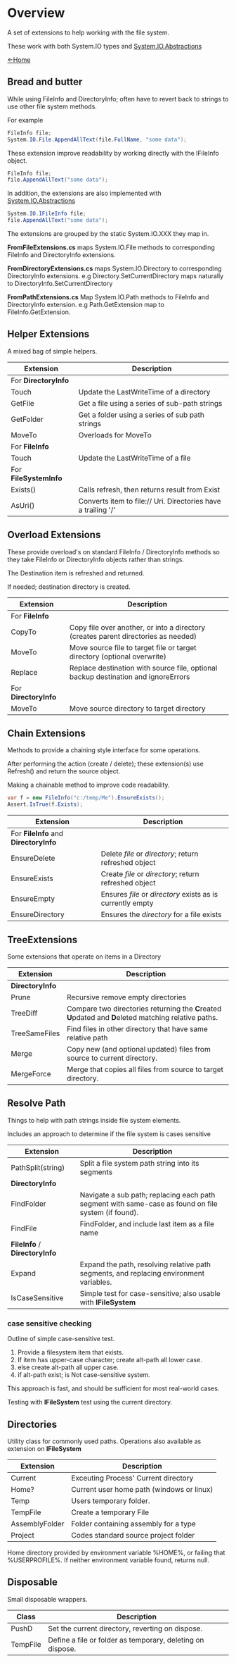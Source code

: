 # Overview
A set of extensions to help working with the file system.

These work with both System.IO types and 
[System.IO.Abstractions](https://github.com/TestableIO/System.IO.Abstractions)

[<-Home](../Home.md)

## Bread and butter
While using FileInfo and DirectoryInfo; often have to revert back to strings
to use other file system methods.

For example
``` cs
FileInfo file;
System.IO.File.AppendAllText(file.FullName, "some data");
```

These extension improve readability by working directly with the 
IFileInfo object.
```cs
FileInfo file;
file.AppendAllText("some data");
```

In addition, the extensions are also implemented with
[System.IO.Abstractions](https://github.com/TestableIO/System.IO.Abstractions)
```cs
System.IO.IFileInfo file;
file.AppendAllText("some data");
```

The extensions are grouped by the static System.IO.XXX they map in.

**FromFileExtensions.cs** 
maps System.IO.File methods to corresponding 
FileInfo and DirectoryInfo extensions.

**FromDirectoryExtensions.cs**
maps System.IO.Directory to corresponding DirectoryInfo extensions.
e.g Directory.SetCurrentDirectory maps naturally to DirectoryInfo.SetCurrentDirectory

**FromPathExtensions.cs**
Map System.IO.Path methods to FileInfo and DirectoryInfo extension. e.g
Path.GetExtension map to FileInfo.GetExtension.

## Helper Extensions
A mixed bag of simple helpers. 

| Extension | Description |
| --------- | ----------- |
| For **DirectoryInfo**|
|Touch    | Update the LastWriteTime of a directory         |
|GetFile  | Get a file using a series of sub-path strings   |
|GetFolder| Get a folder using a series of sub path strings |
|MoveTo   | Overloads for MoveTo                            |
| For **FileInfo**|
|Touch | Update the LastWriteTime of a file |
| For **FileSystemInfo**|
|Exists() | Calls refresh, then returns result from Exist |
|AsUri()    | Converts item to file:// Uri. Directories have a trailing '/'  |

## Overload Extensions
These provide overload's on standard FileInfo / DirectoryInfo
methods so they take FileInfo or DirectoryInfo objects rather than 
strings.

The Destination item is refreshed and returned.

If needed; destination directory is created.

| Extension | Description |
| --------- | ----------- |
| For **FileInfo** |
| CopyTo | Copy file over another, or into a directory (creates parent directories as needed) |
| MoveTo | Move source file to target file or target directory  (optional overwrite) |
| Replace | Replace destination with source file, optional backup destination and ignoreErrors|
| For **DirectoryInfo**|
| MoveTo | Move source directory to target directory |

## Chain Extensions
Methods to provide a chaining style interface for some operations.

After performing the action (create / delete);
these extension(s) use Refresh() and return the source object.

Making a chainable method to improve code readability.
```c#
var f = new FileInfo("c:/temp/Me").EnsureExists();
Assert.IsTrue(f.Exists);
``` 

| Extension | Description |
| --------- | ----------- |
| For **FileInfo** and **DirectoryInfo**|
|EnsureDelete| Delete _file_ or _directory_; return refreshed object       |
|EnsureExists| Create _file_ or _directory_; return refreshed object       |
|EnsureEmpty | Ensures _file_ or _directory_ exists as is currently empty |
|EnsureDirectory| Ensures the _directory_ for a file exists |

## TreeExtensions
Some extensions that operate on items in a Directory

| Extension | Description |
| --- | --- |
| **DirectoryInfo**|
|Prune| Recursive remove empty directories |
| TreeDiff | Compare two directories returning the **C**reated **U**pdated and **D**eleted matching relative paths.|
| TreeSameFiles | Find files in other directory that have same relative path |
| Merge| Copy new (and optional updated) files from source to current directory. |
| MergeForce | Merge that copies all files from source to target directory. |

## Resolve Path
Things to help with path strings inside file system elements.

Includes an approach to determine if the file system is cases sensitive

| Extension      | Description |
| -------------- | ----------- |
| PathSplit(string) | Split a file system path string into its segments |
| **DirectoryInfo**|
| FindFolder     | Navigate a sub path; replacing each path segment with same-case as found on file system (if found). |
| FindFile       | FindFolder, and include last item as a file name |
| **FileInfo** / **DirectoryInfo** |
| Expand         | Expand the path, resolving relative path segments, and replacing environment variables. |
| IsCaseSensitive| Simple test for case-sensitive; also usable with **IFileSystem**|

### case sensitive checking
Outline of simple case-sensitive test.
1. Provide a filesystem item that exists.
2. If item has upper-case character; create alt-path all lower case.
3. else create alt-path all upper case.
4. if alt-path exist; is Not case-sensitive system.

This approach is fast, and should be sufficient for most real-world cases.

Testing with **IFileSystem** test using the current directory.

## Directories
Utility class for commonly used paths.
Operations also available as extension on **IFileSystem**

| Extension | Description |
| --------- | ----------- |
| Current       | Exceuting Process' Current directory |
| Home?          | Current user home path (windows or linux) |
| Temp          | Users temporary folder.|
| TempFile      | Create a temporary File  |
| AssemblyFolder| Folder containing assembly for a type |
| Project       | Codes standard source project folder |

Home directory provided by environment variable %HOME%, or failing that %USERPROFILE%.
If neither environment variable found, returns null.

## Disposable
Small disposable wrappers.

|Class | Description |
|----|----|
|PushD | Set the current directory, reverting on dispose. |
|TempFile | Define a file or folder as temporary, deleting on dispose.|